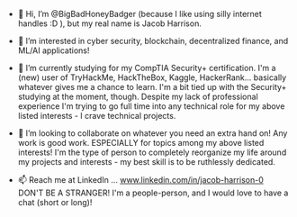 - 👋 Hi, I’m @BigBadHoneyBadger (because I like using silly internet handles :D ), but my real name is Jacob Harrison.

- 👀 I’m interested in cyber security, blockchain, decentralized finance, and ML/AI applications!

- 🌱 I’m currently studying for my CompTIA Security+ certification.
     I'm a (new) user of TryHackMe, HackTheBox, Kaggle, HackerRank... basically whatever gives me a chance to learn. I'm a bit tied up with the Security+ studying at the moment, though.
     Despite my lack of professional experience I'm trying to go full time into any technical role for my above listed interests - I crave technical projects.
     
- 💞️ I’m looking to collaborate on whatever you need an extra hand on! Any work is good work. ESPECIALLY for topics among my above listed interests!
     I'm the type of person to completely reorganize my life around my projects and interests - my best skill is to be ruthlessly dedicated.

- 📫 Reach me at LinkedIn ... www.linkedin.com/in/jacob-harrison-0
      DON'T BE A STRANGER! I'm a people-person, and I would love to have a chat (short or long)!

<!---
BigBadHoneyBadger/BigBadHoneyBadger is a ✨ special ✨ repository because its `README.md` (this file) appears on your GitHub profile.
You can click the Preview link to take a look at your changes.
--->
